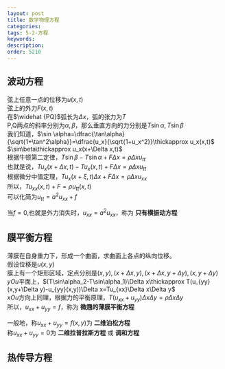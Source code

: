 ```yaml
---
layout: post
title: 数学物理方程
categories:
tags: 5-2-方程
keywords:
description:
order: 5210
---
```


## 波动方程
弦上任意一点的位移为$u(x,t)$  
弦上的外力$F(x,t)$  
在$\widehat {PQ}$弧长为$\Delta x$，弧的张力为$T$  
P,Q两点的斜率分别为$\alpha,\beta$，那么垂直方向的力分别是$T\sin\alpha,T\sin \beta$  
我们知道，$\sin \alpha=\dfrac{\tan\alpha}{\sqrt{1+\tan^2\alpha}}=\dfrac{u_x}{\sqrt{1+u_x^2}}\thickapprox u_x(x,t)$  
$\sin\beta\thickapprox u_x(x+\Delta x,t)$  
根据牛顿第二定律，$T\sin\beta-T\sin\alpha+F\Delta x=\rho \Delta x u_{tt}$  
也就是说，$Tu_x(x+\Delta x,t)-Tu_x(x,t)+F\Delta x=\rho \Delta x u_{tt}$  
根据微分中值定理，$Tu_x(x+\xi,t)\Delta x+F\Delta x=\rho \Delta x u_{xx}$  
所以，$Tu_{xx}(x,t)+F=\rho u_{tt}(x,t)$  
可以化简为$u_{tt}=a^2u_{xx}+f$  


当$f=0$,也就是外力消失时，$u_{xx}=a^2u_{xx}$，称为 **只有横振动方程**  

## 膜平衡方程
薄膜在自身重力下，形成一个曲面，求曲面上各点的纵向位移。  
假设位移是$u(x,y)$  
膜上有一个矩形区域，定点分别是$(x,y),(x+\Delta x,y),(x+\Delta x,y+\Delta y),(x,y+\Delta y)$  
$yOu$平面上，$(T\sin\alpha_2-T\sin\alpha_1)\Delta x\thickapprox T(u_{yy}(x,y+\Delta y)-u_{yy}(x,y))\Delta x=Tu_{xx}\Delta x\Delta y$  
$xOu$方向上同理，根据力的平衡原理，$T(u_{xx}+u_{yy})\Delta x\Delta y=\rho \Delta x\Delta y$  
所以，$u_{xx}+u_{yy}=f$，称为 **微翘的薄膜平衡方程**  


一般地，称$u_{xx}+u_{yy}=f(x,y)$为 **二维泊松方程**  
称$u_{xx}+u_{yy}=0$为 **二维拉普拉斯方程** 或 **调和方程**  

## 热传导方程
